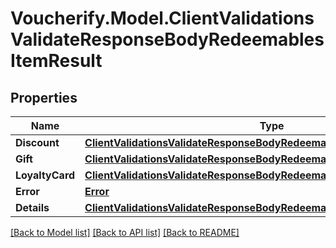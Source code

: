 # Voucherify.Model.ClientValidationsValidateResponseBodyRedeemablesItemResult

## Properties

Name | Type | Description | Notes
------------ | ------------- | ------------- | -------------
**Discount** | [**ClientValidationsValidateResponseBodyRedeemablesItemResultDiscount**](ClientValidationsValidateResponseBodyRedeemablesItemResultDiscount.md) |  | [optional] 
**Gift** | [**ClientValidationsValidateResponseBodyRedeemablesItemResultGift**](ClientValidationsValidateResponseBodyRedeemablesItemResultGift.md) |  | [optional] 
**LoyaltyCard** | [**ClientValidationsValidateResponseBodyRedeemablesItemResultLoyaltyCard**](ClientValidationsValidateResponseBodyRedeemablesItemResultLoyaltyCard.md) |  | [optional] 
**Error** | [**Error**](Error.md) |  | [optional] 
**Details** | [**ClientValidationsValidateResponseBodyRedeemablesItemResultDetails**](ClientValidationsValidateResponseBodyRedeemablesItemResultDetails.md) |  | [optional] 

[[Back to Model list]](../README.md#documentation-for-models) [[Back to API list]](../README.md#documentation-for-api-endpoints) [[Back to README]](../README.md)


